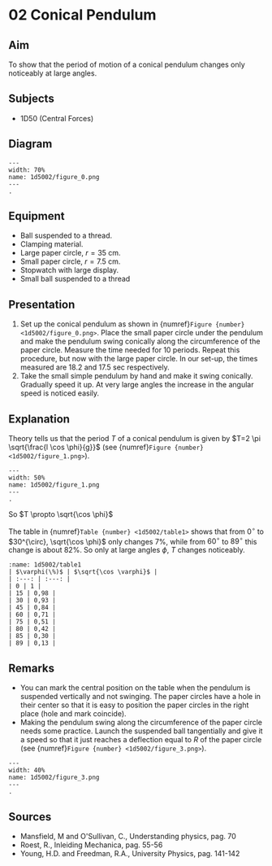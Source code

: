 # 02 Conical Pendulum 
    
## Aim   

To show that the period of motion of a conical pendulum changes only noticeably at large angles.    


## Subjects   

* 1D50 (Central Forces)   


## Diagram
   
```{figure} figures/figure_0.png  
---  
width: 70%  
name: 1d5002/figure_0.png  
---  
.
``` 


## Equipment

- Ball suspended to a thread.
- Clamping material.
- Large paper circle,  $r = 35 \mathrm{~cm}$.
- Small paper circle,  $r = 7.5 \mathrm{~cm}$.
- Stopwatch with large display.
- Small ball suspended to a thread
     
  
## Presentation   

1. Set up the conical pendulum as shown in {numref}`Figure {number} <1d5002/figure_0.png>`. Place the small paper circle under the pendulum and make the pendulum swing conically along the circumference of the paper circle. Measure the time needed for 10 periods. Repeat this procedure, but now with the large paper circle. In our set-up, the times measured are 18.2 and 17.5 sec respectively. 
2. Take the small simple pendulum by hand and make it swing conically. Gradually speed it up. At very large angles the increase in the angular speed is noticed easily.   
  

## Explanation   

Theory tells us that the period $T$ of a conical pendulum is given by $T=2 \pi \sqrt{\frac{l \cos \phi}{g}}$ (see {numref}`Figure {number} <1d5002/figure_1.png>`). 

```{figure} figures/figure_1.png  
---  
width: 50%  
name: 1d5002/figure_1.png  
---  
. 
```

So $T \propto \sqrt{\cos \phi}$
  
The table in {numref}`Table {number} <1d5002/table1>` shows that from $0^{\circ}$ to $30^{\circ}, \sqrt{\cos \phi}$ only changes $7 \%$, while from $60^{\circ}$ to $89^{\circ}$ this change is about $82 \%$. So only at large angles $\phi$, $T$ changes noticeably.

```{table} table
:name: 1d5002/table1
| $\varphi(\%)$ | $\sqrt{\cos \varphi}$ |
| :---: | :---: |
| 0 | 1 |
| 15 | 0,98 |
| 30 | 0,93 |
| 45 | 0,84 |
| 60 | 0,71 |
| 75 | 0,51 |
| 80 | 0,42 |
| 85 | 0,30 |
| 89 | 0,13 |
```


## Remarks

*  You can mark the central position on the table when the pendulum is suspended vertically and not swinging. The paper circles have a hole in their center so that it is easy to position the paper circles in the right place (hole and mark coincide). 
*  Making the pendulum swing along the circumference of the paper circle needs some practice. Launch the suspended ball tangentially and give it a speed so that it just reaches a deflection equal to $R$ of the paper circle (see {numref}`Figure {number} <1d5002/figure_3.png>`).    

```{figure} figures/figure_3.png  
---  
width: 40%  
name: 1d5002/figure_3.png  
---  
.
```


## Sources

*  Mansfield, M and O'Sullivan, C., Understanding physics, pag. 70 
*  Roest, R., Inleiding Mechanica, pag. 55-56 
*  Young, H.D. and Freedman, R.A., University Physics, pag. 141-142
  